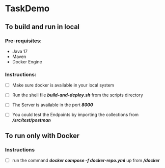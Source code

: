 # TaskDemo

## To build and run in local

### Pre-requisites:
* Java 17
* Maven
* Docker Engine

### Instructions:

- [ ] Make sure docker is available in your local system
- [ ] Run the shell file **_build-and-deploy.sh_** from the scripts directory
- [ ] The Server is available in the port **_8000_**
- [ ] You could test the Endpoints by importing the collections from **_/src/test/postman_**


## To run only with Docker
### Instructions

 - [ ] run the command **_docker compose -f docker-repo.yml_** up from  **_/docker_**